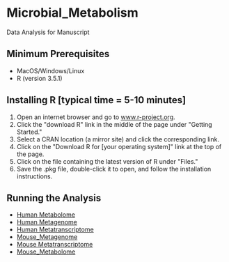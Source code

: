 # Microbial_Metabolism
Data Analysis for Manuscript

## Minimum Prerequisites
* MacOS/Windows/Linux
* R (version 3.5.1)

## Installing R [typical time = 5-10 minutes]
1. Open an internet browser and go to www.r-project.org.
2. Click the "download R" link in the middle of the page under "Getting Started."
3. Select a CRAN location (a mirror site) and click the corresponding link.
4. Click on the "Download R for [your operating system]" link at the top of the page.
5. Click on the file containing the latest version of R under "Files."
6. Save the .pkg file, double-click it to open, and follow the installation instructions.

## Running the Analysis
* [Human Metabolome](https://github.com/segalmicrobiomelab/Microbial_Metabolism/tree/main/Human_Metabolome)
* [Human Metagenome](https://github.com/segalmicrobiomelab/Microbial_Metabolism/blob/main/Human_Metagenome)
* [Human Metatranscriptome](https://github.com/segalmicrobiomelab/Microbial_Metabolism/blob/main/Human_Metatranscriptome)
* [Mouse_Metagenome](https://github.com/segalmicrobiomelab/Microbial_Metabolism/blob/main/Mouse_Metagenome)
* [Mouse Metatranscriptome](https://github.com/segalmicrobiomelab/Microbial_Metabolism/blob/main/Mouse_Metatranscriptome)
* [Mouse_Metabolome](https://github.com/segalmicrobiomelab/Microbial_Metabolism/blob/main/Mouse_Metabolome)

